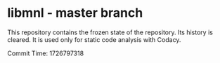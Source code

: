 # libmnl - master branch

This repository contains the frozen state of the repository.
Its history is cleared. It is used only for static code
analysis with Codacy.

Commit Time: 1726797318